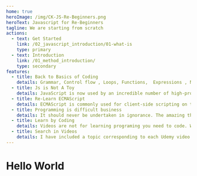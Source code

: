 ```yaml
---
home: true
heroImage: /img/CK-JS-Re-Beginners.png
heroText: Javascript for Re-Beginners
tagline: We are starting from scratch
actions:
  - text: Get Started
    link: /02_javascript_introduction/01-what-is
    type: primary
  - text: Introduction
    link: /01_method_introduction/
    type: secondary
features:
  - title: Back to Basics of Coding
    details: Grammar, Control flow , Loops, Functions,  Expressions , Numbers  ... EVERYTHING! I am teaching what I have learned in last 20 Years of FULL-STACK experience.  
  - title: Js is Not A Toy
    details: JavaScript is now used by an incredible number of high-profile applications, showing that deeper knowledge of this technology is an important skill for any web or mobile developer.
  - title: Re-Learn ECMAScript
    details: ECMAScript is commonly used for client-side scripting on the World Wide Web, and it is increasingly being used for writing server applications and services using Node.js. 
  - title: Programming is difficult business
    details: It should never be undertaken in ignorance. The amazing thing about JavaScript is that it is possible to get work done with it without knowing much about the language, or even knowing much about programming.
  - title: Learn by Coding
    details: Videos are not for learning programing you need to code. When you will come across a problem to solve you will not get anxious about it. You will be confident that you will know where to find topic related with new problem.
  - title: Search in Videos
    details: I have included a topic corresponding to each Udemy video. You will be more confident while building you own solutions, you will be able to search then watch it's video.  JS is a language with enormous expressive power. It is even better when you know what you’re doing. 
---
```

# Hello World

<CodePen
user="kaanna"
slug-hash="MWQMoKZ"
editable="true"
preview="true"
title="Hello World in Javascript"
:default-tab="['js','result']"
:theme="$isDarkMode? 'dark': 'light'"
/>
